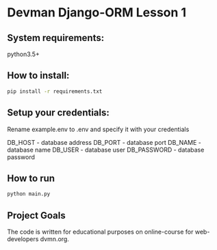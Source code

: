 # Devman Django-ORM Lesson 1

## System requirements:
python3.5+

## How to install:

```bash
pip install -r requirements.txt
```

## Setup your credentials:
Rename example.env to .env and specify it with your credentials

DB_HOST - database address
DB_PORT - database port
DB_NAME - database name
DB_USER - database user
DB_PASSWORD - database password

## How to run

```bash
python main.py
```


## Project Goals
The code is written for educational purposes on online-course for web-developers dvmn.org.
